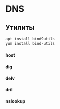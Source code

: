 # DNS
## Утилиты

```bash
apt install bind9utils
yum install bind-utils
```

#### host

#### dig

#### delv

#### dril

#### nslookup
